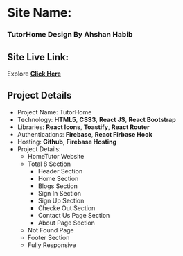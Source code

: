 # Site Name: 
### TutorHome Design By Ahshan Habib

## Site Live Link: 
Explore  **[Click Here](https://tutorh-7de1a.web.app/)**

## Project Details
 * Project Name: TutorHome
 * Technology: **HTML5**, **CSS3**, **React JS**, **React Bootstrap**
 * Libraries: **React Icons**, **Toastify**, **React Router**
 * Authentications: **Firebase**, **React Firbase Hook**
 * Hosting: **Github**, **Firebase Hosting**
 * Project Details:
    * HomeTutor Website
    * Total 8 Section
      * Header Section
      * Home Section
      * Blogs Section
      * Sign In Section
      * Sign Up Section
      * Checke Out Section
      * Contact Us Page Section
      * About Page Section
    * Not Found Page 
    * Footer Section
    * Fully Responsive